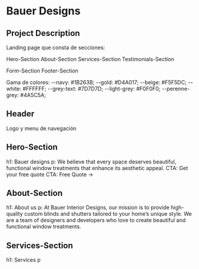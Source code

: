 # Bauer Designs

## Project Description

Landing page que consta de secciones:

Hero-Section
About-Section
Services-Section
Testimonials-Section

Form-Section
Footer-Section

Gama de colores:
--navy: #1B263B;
--gold: #D4A017;
--beige: #F5F5DC;
--white: #FFFFFF;
--grey-text: #7D7D7D;
--light-grey: #F0F0F0;
--perenne-grey: #4A5C5A;

## Header

Logo y menu de navegación

## Hero-Section

h1: Bauer designs
p: We believe that every space deserves beautiful, functional window treatments that enhance its aesthetic appeal.
CTA: Get your free quote
CTA: Free Quote →

## About-Section

h1: About us
p: At Bauer Interior Designs, our mission is to provide high-quality custom blinds and shutters tailored to your home’s unique style. We are a team of designers and developers who love to create beautiful and functional window treatments.

## Services-Section

h1: Services
p

<i class='bx bx-layers'></i>
<i class='bx bx-window'></i>
<i class='bx bx-home-alt'></i>
<i class='bx bx-spanner'></i>
